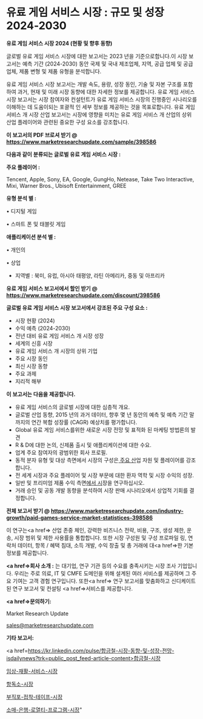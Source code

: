 # 유료 게임 서비스 시장 : 규모 및 성장 2024-2030

<strong>유료 게임 서비스 시장 2024 (현황 및 향후 동향)</strong>

글로벌 유료 게임 서비스 시장에 대한 보고서는 2023 년을 기준으로합니다.이 시장 보고서는 예측 기간 (2024-2030) 동안 국제 및 국내 제조업체, 지역, 공급 업체 및 공급 업체, 제품 변형 및 제품 유형을 분석합니다.

유료 게임 서비스 시장 보고서는 개발 속도, 용량, 성장 동인, 기술 및 자본 구조를 포함하여 과거, 현재 및 미래 시장 동향에 대한 자세한 정보를 제공합니다. 유료 게임 서비스 시장 보고서는 시장 참여자와 컨설턴트가 유료 게임 서비스 시장의 진행중인 시나리오를 이해하는 데 도움이되는 포괄적 인 세부 정보를 제공하는 것을 목표로합니다. 유료 게임 서비스 개 시장 산업 보고서는 시장에 영향을 미치는 유료 게임 서비스 개 산업의 상위 산업 플레이어와 관련된 중요한 구성 요소를 강조합니다.



<strong>이 보고서의 PDF 브로셔 받기 @ <a href=https://www.marketresearchupdate.com/sample/398586>https://www.marketresearchupdate.com/sample/398586</a></strong>



<strong>다음과 같이 분류되는 글로벌 유료 게임 서비스 시장 :</strong>



<strong>주요 플레이어 :</strong>

Tencent, Apple, Sony, EA, Google, GungHo, Netease, Take Two Interactive, Mixi, Warner Bros., Ubisoft Entertainment, GREE



<strong>유형 분석 별 :</strong>

• 디지털 게임

• 스마트 폰 및 태블릿 게임



<strong>애플리케이션 분석 별 :</strong>

• 개인의

• 상업

<ul>
  <li>지역별 : 북미, 유럽, 아시아 태평양, 라틴 아메리카, 중동 및 아프리카</li>
</ul>


<strong>유료 게임 서비스 보고서에서 할인 받기 @ <a href=https://www.marketresearchupdate.com/discount/398586>https://www.marketresearchupdate.com/discount/398586</a></strong>



<strong>글로벌 유료 게임 서비스 시장 보고서에서 강조된 주요 구성 요소 :</strong>
<ul>
  <li>시장 현황 (2024)</li>
  <li>수익 예측 (2024-2030)</li>
  <li>전년 대비 유료 게임 서비스 개 시장 성장</li>
  <li>세계의 신흥 시장</li>
  <li>유료 게임 서비스 개 시장의 상위 기업</li>
  <li>주요 시장 동인</li>
  <li>최신 시장 동향</li>
  <li>주요 과제</li>
  <li>지리적 해부</li>
</ul>


<strong>이 보고서는 다음을 제공합니다.</strong>
<ul>
  <li>유료 게임 서비스의 글로벌 시장에 대한 심층적 개요.</li>
  <li>글로벌 산업 동향, 2015 년의 과거 데이터, 향후 몇 년 동안의 예측 및 예측 기간 말까지의 연간 복합 성장률 (CAGR) 예상치를 평가합니다.</li>
  <li>Global 유료 게임 서비스를위한 새로운 시장 전망 및 표적화 된 마케팅 방법론의 발견</li>
  <li>R &amp; D에 대한 논의, 신제품 출시 및 애플리케이션에 대한 수요.</li>
  <li>업계 주요 참여자의 광범위한 회사 프로필.</li>
  <li>동적 분자 유형 및 대상 측면에서 시장의 구성은<a href=> 주요 산</a>업 자원 및 플레이어를 강조합니다.</li>
  <li>전 세계 시장과 주요 플레이어 및 시장 부문에 대한 환자 역학 및 시장 수익의 성장.</li>
  <li>일반 및 프리미엄 제품 수익 측면<a href=>에서 시</a>장을 연구하십시오.</li>
  <li>거래 승인 및 공동 개발 동향을 분석하여 시장 판매 시나리오에서 상업적 기회를 결정합니다.</li>
</ul>



<strong>전체 보고서 받기 @ <a href=https://www.marketresearchupdate.com/industry-growth/paid-games-service-market-statistices-398586>https://www.marketresearchupdate.com/industry-growth/paid-games-service-market-statistices-398586</a></strong>

이 연구는<a href=> 산업 존중</a> 체인, 강력한 비즈니스 전략, 비용, 구조, 생성 제한, 운송, 시장 범위 및 제한 사용률을 통합합니다. 또한 시장 구성원 및 구성 프로파일 링, 연락처 데이터, 항목 / 혜택 침대, 소득 개발, 수익 창출 및 총 거래에 대<a href=>한 기본 </a>정보를 제공합니다.



<strong><a href=>회사 소</a>개 :</strong>
는 대기업, 연구 기관 등의 수요를 충족시키는 시장 조사 기업입니다. 우리는 주로 의료, IT 및 CMFE 도메인을 위해 설계된 여러 서비스를 제공하며 그 주요 기여는 고객 경험 연구입니다. 또한<a href=> 연구 보</a>고서를 맞춤화하고 신디케이트 된 연구 보고서 및 컨설팅 <a href=>서비스</a>를 제공합니다.



<strong><a href=>문의하기:</a></strong>

Market Research Update

sales@marketresearchupdate.com



<strong>기타 보고서:</strong>

<a href=https://kr.linkedin.com/pulse/합금철-시장-동향-및-성장-전망-isdailynews?trk=public_post_feed-article-content>합금철-시장</a>

<a href=https://www.linkedin.com/pulse/임상-재활-서비스-시장-동향-및-성장-전망-analytics-alchemy-360-analysis/>임상-재활-서비스-시장</a>

<a href=https://www.linkedin.com/pulse/항독소-시장-동향-및-성장-전망-trendsetters-talk-360-analysis-7w8pf/>항독소-시장</a>

<a href=https://www.linkedin.com/pulse/부직포-접착-테이프-시장-경쟁-분석-및-성장-잠재력-2029-market-matrix-musings-analysis-pqb3f/>부직포-접착-테이프-시장</a>

<a href=https://www.linkedin.com/pulse/소매-은행-로열티-프로그램-시장-규모-및-성장-2023-survey-spotlight-pro-24-analysis-yjicf/>소매-은행-로열티-프로그램-시장</a>"
